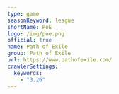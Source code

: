 ```yaml
---
type: game
seasonKeyword: league
shortName: PoE
logo: /img/poe.png
official: true
name: Path of Exile
group: Path of Exile
url: https://www.pathofexile.com/
crawlerSettings:
  keywords:
    - "3.26"
---
```

